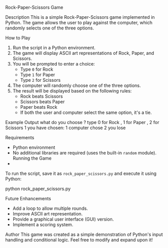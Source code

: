 Rock-Paper-Scissors Game

Description
This is a simple Rock-Paper-Scissors game implemented in Python. The game allows the user to play against the computer, which randomly selects one of the three options.

How to Play
1. Run the script in a Python environment.
2. The game will display ASCII art representations of Rock, Paper, and Scissors.
3. You will be prompted to enter a choice:
   - Type `0` for Rock
   - Type `1` for Paper
   - Type `2` for Scissors
4. The computer will randomly choose one of the three options.
5. The result will be displayed based on the following rules:
   - Rock beats Scissors
   - Scissors beats Paper
   - Paper beats Rock
   - If both the user and computer select the same option, it's a tie.

Example Output
what do you choose ? type 0 for Rock , 1 for Paper , 2 for Scissors 1
you have chosen: 1
computer chose 2
you lose

Requirements
- Python environment
- No additional libraries are required (uses the built-in `random` module).
Running the Game
- 
To run the script, save it as `rock_paper_scissors.py` and execute it using Python:

python rock_paper_scissors.py


Future Enhancements
- Add a loop to allow multiple rounds.
- Improve ASCII art representation.
- Provide a graphical user interface (GUI) version.
- Implement a scoring system.

Author
This game was created as a simple demonstration of Python's input handling and conditional logic.
Feel free to modify and expand upon it!

